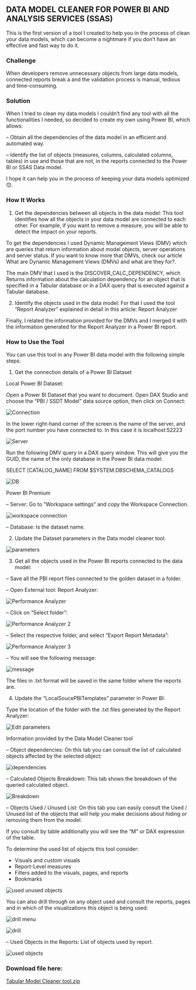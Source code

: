 ## DATA MODEL CLEANER FOR POWER BI AND ANALYSIS SERVICES (SSAS)

This is the first version of a tool I created to help you in the process of clean your data models, which can become a nightmare if you don’t have an effective and fast way to do it.

### Challenge
When developers remove unnecessary objects from large data models, connected reports break a and the validation process is manual, tedious and time-consuming.

### Solution
When I tried to clean my data models I couldn’t find any tool with all the functionalities I needed, so decided to create my own using Power BI, which allows:

– Obtain all the dependencies of the data model in an efficient and automated way.

– Identify the list of objects (measures, columns, calculated columns, tables) in use and those that are not, in the reports connected to the Power BI or SSAS Data model.

I hope it can help you in the process of keeping your data models optimized 😊.

### How It Works

1. Get the dependencies between all objects in the data model: This tool identifies how all the objects in your data model are connected to each other. For example, if you want to remove a measure, you will be able to detect the impact on your reports.

To get the dependencies I used Dynamic Management Views (DMV) which are queries that return information about model objects, server operations and server status. If you want to know more that DMVs, check our article What are Dynamic Management Views (DMVs) and what are they for?.

The main DMV that I used is the DISCOVER_CALC_DEPENDENCY, which Returns information about the calculation dependency for an object that is specified in a Tabular database or in a DAX query that is executed against a Tabular database.

2. Identify the objects used in the data model: For that I used the tool “Report Analyzer” explained in detail in this article: Report Analyzer

Finally, I related the information provided for the DMVs and I merged it with the information generated for the Report Analyzer in a Power BI report.

### How to Use the Tool

You can use this tool in any Power BI data model with the following simple steps:

1. Get the connection details of a Power BI Dataset

Local Power BI Dataset:

Open a Power BI Dataset that you want to document. Open DAX Studio and choose the “PBI / SSDT Model” data source option, then click on Connect:

![Connection](https://user-images.githubusercontent.com/47791555/196967326-8300fdb4-52a7-4b29-8ffc-f96fb81e6ab1.jpg)

In the lower right-hand corner of the screen is the name of the server, and the port number you have connected to. In this case it is localhost:52223

![Server](https://user-images.githubusercontent.com/47791555/196967493-816abcd3-8df6-4e79-8f8a-98228e1f45ae.png)

Run the following DMV query in a DAX query window. This will give you the GUID, the name of the only database in the Power BI data model:

SELECT [CATALOG_NAME] FROM $SYSTEM.DBSCHEMA_CATALOGS

![DB](https://user-images.githubusercontent.com/47791555/196967592-2773c6e6-3762-40d6-9966-1371d5e2ee01.png)

Power BI Premium

– Server: Go to “Workspace settings” and copy the Workspace Connection.

![workspace connection](https://user-images.githubusercontent.com/47791555/196967690-dd5f9f2c-b076-4997-a035-61b88f14904c.jpg)

– Database: Is the dataset name.

2. Update the Dataset parameters in the Data model cleaner tool:

![parameters](https://user-images.githubusercontent.com/47791555/196968523-a53da5d3-e7fe-402a-b888-2300845a5333.jpg)

3. Get all the objects used in the Power BI reports connected to the data model:

– Save all the PBI report files connected to the golden dataset in a folder.

– Open External tool: Report Analyzer:

![Performance Analyzer](https://user-images.githubusercontent.com/47791555/196967905-f6b28cfe-fabf-45bb-a3fa-2d02e246d347.jpg)

– Click on “Select folder”:

![Performance Analyzer 2](https://user-images.githubusercontent.com/47791555/196968054-5d42aba9-76a4-4857-81cb-af324eef2bab.jpg)

– Select the respective folder, and select “Export Report Metadata”:

![Performance Analyzer 3](https://user-images.githubusercontent.com/47791555/196968151-dbcc1986-8710-43df-918f-4f2de11cd326.jpg)

– You will see the following message:

![message](https://user-images.githubusercontent.com/47791555/196968245-c293310f-df20-4eff-b9a2-d70957afcfc4.jpg)

The files in .txt format will be saved in the same folder where the reports are.

4. Update the “LocalSoucePBITemplates” parameter in Power BI:

Type the location of the folder with the .txt files generated by the Report Analyzer:

![Edit parameters](https://user-images.githubusercontent.com/47791555/196968338-81dc322b-5d13-4007-acf5-40183e559aa6.jpg)

Information provided by the Data Model Cleaner tool

– Object dependencies: On this tab you can consult the list of calculated objects affected by the selected object:

![dependencies](https://user-images.githubusercontent.com/47791555/196968639-32713f21-1e84-43c0-9beb-27f7ec4998e3.jpg)

– Calculated Objects Breakdown: This tab shows the breakdown of the queried calculated object.

![Breakdown](https://user-images.githubusercontent.com/47791555/196968746-c1f23a6d-fb0f-48d5-93f9-4704d26fb061.jpg)

– Objects Used / Unused List: On this tab you can easily consult the Used / Unused list of the objects that will help you make decisions about hiding or removing them from the model.

If you consult by table additionally you will see the “M” or DAX expression of the table.

To determine the used list of objects this tool consider:

- Visuals and custom visuals
- Report-Level measures
- Filters added to the visuals, pages, and reports
- Bookmarks

![used unused objects](https://user-images.githubusercontent.com/47791555/196968828-ea037bd1-5e64-4680-b5b6-b0f1997d0cd9.jpg)

You can also drill through on any object used and consult the reports, pages and in which of the visualizations this object is being used:

![drill menu](https://user-images.githubusercontent.com/47791555/196968929-287849db-069d-489d-9b2b-ecf0b07f45b5.jpg)

![drill](https://user-images.githubusercontent.com/47791555/196969281-8bafcbb2-408c-4d0c-afe2-1e13181000d8.jpg)

– Used Objects in the Reports: List of objects used by report.

![used objects](https://user-images.githubusercontent.com/47791555/196969052-2e7bb2d3-fbb4-4908-a5c0-5039136e6018.jpg)

### Download file here:
[Tabular Model Cleaner tool.zip](https://github.com/NuricBI/NuricBI/files/9830843/Tabular.Model.Cleaner.tool.zip)

